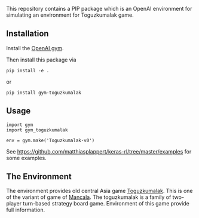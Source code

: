 This repository contains a PIP package which is an OpenAI environment for simulating an environment for Toguzkumalak game.

## Installation

Install the [OpenAI gym](https://gym.openai.com/docs/).

Then install this package via

```
pip install -e .
```

or

```
pip install gym-toguzkumalak
```

## Usage

```
import gym
import gym_toguzkumalak

env = gym.make('Toguzkumalak-v0')
```

See https://github.com/matthiasplappert/keras-rl/tree/master/examples for some
examples.


## The Environment

The environment provides old central Asia game [Toguzkumalak](https://en.wikipedia.org/wiki/Toguz_korgol). This is one of the variant of game of [Mancala](https://en.wikipedia.org/wiki/Mancala). The toguzkumalak is a family of two-player turn-based strategy board game.
Environment of this game provide full information. 